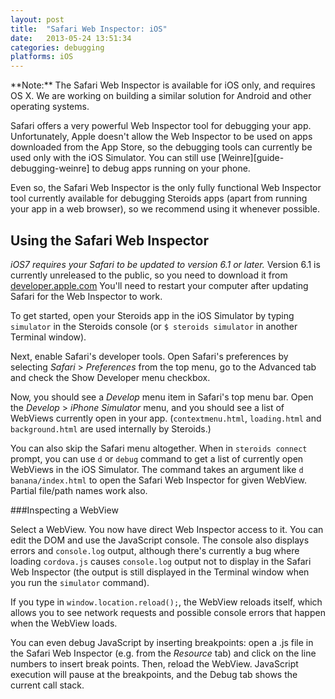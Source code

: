 ```yaml
---
layout: post
title:  "Safari Web Inspector: iOS"
date:   2013-05-24 13:51:34
categories: debugging
platforms: iOS
---
```


<div class="alert" markdown="1">
**Note:** The Safari Web Inspector is available for iOS only, and requires OS X. We are working on building a similar solution for Android and other operating systems.
</div>

Safari offers a very powerful Web Inspector tool for debugging your app. Unfortunately, Apple doesn't allow the Web Inspector to be used on apps downloaded from the App Store, so the debugging tools can currently be used only with the iOS Simulator. You can still use [Weinre][guide-debugging-weinre] to debug apps running on your phone.

Even so, the Safari Web Inspector is the only fully functional Web Inspector tool currently available for debugging Steroids apps (apart from running your app in a web browser), so we recommend using it whenever possible.

## Using the Safari Web Inspector

*iOS7 requires your Safari to be updated to version 6.1 or later.* Version 6.1 is currently unreleased to the public, so you need to download it from [developer.apple.com](https://developer.apple.com/devcenter/mac/index.action#downloads) You'll need to restart your computer after updating Safari for the Web Inspector to work.

To get started, open your Steroids app in the iOS Simulator by typing `simulator` in the Steroids console (or `$ steroids simulator` in another Terminal window).

Next, enable Safari's developer tools. Open Safari's preferences by selecting *Safari* > *Preferences* from the top menu, go to the Advanced tab and check the Show Developer menu checkbox.

Now, you should see a *Develop* menu item in Safari's top menu bar. Open the *Develop* > *iPhone Simulator* menu, and you should see a list of WebViews currently open in your app. (`contextmenu.html`, `loading.html` and `background.html` are used internally by Steroids.)

You can also skip the Safari menu altogether. When in `steroids connect` prompt, you can use `d` or `debug` command to get a list of currently open WebViews in the iOS Simulator. The command takes an argument like `d banana/index.html` to open the Safari Web Inspector for given WebView. Partial file/path names work also.

###Inspecting a WebView

Select a WebView. You now have direct Web Inspector access to it. You can edit the DOM and use the JavaScript console. The console also displays errors and `console.log` output, although there's currently a bug where loading `cordova.js` causes `console.log` output not to display in the Safari Web Inspector (the output is still displayed in the Terminal window when you run the `simulator` command).

If you type in `window.location.reload();`, the WebView reloads itself, which allows you to see network requests and possible console errors that happen when the WebView loads.

You can even debug JavaScript by inserting breakpoints: open a .js file in the Safari Web Inspector (e.g. from the *Resource* tab) and click on the line numbers to insert break points. Then, reload the WebView. JavaScript execution will pause at the breakpoints, and the Debug tab shows the current call stack.

